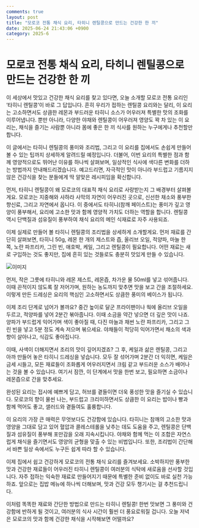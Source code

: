 ```yaml
---
comments: true
layout: post
title: "모로코 전통 채식 요리, 타히니 렌틸콩으로 만드는 건강한 한 끼"
date: 2025-06-24 21:43:06 +0900
category: 2025-6
---
```


# 모로코 전통 채식 요리, 타히니 렌틸콩으로 만드는 건강한 한 끼

이 세상에서 맛있고 건강한 채식 요리를 찾고 있다면, 오늘 소개할 모로코 전통 요리인 ‘타히니 렌틸콩’이 바로 그 답입니다. 흔히 우리가 접하는 렌틸콩 요리와는 달리, 이 요리는 고소하면서도 상큼한 레몬과 부드러운 타히니 소스가 어우러져 특별한 맛의 조화를 이루어냅니다. 뿐만 아니라, 다양한 야채와 렌틸콩이 어우러져 영양도 꽉 차 있는 이 요리는, 채식을 즐기는 사람뿐 아니라 몸에 좋은 한 끼 식사를 원하는 누구에게나 추천할만합니다.

이 글에서는 타히니 렌틸콩의 풍미와 조리법, 그리고 이 요리를 집에서도 손쉽게 만들어볼 수 있는 팁까지 상세하게 알려드릴 예정입니다. 더불어, 이번 요리의 특별한 점과 함께 영양적으로도 뛰어난 이유를 하나씩 살펴보며, 일상적인 식사에 색다른 변화를 더하는 방법까지 안내해드리겠습니다. 예고드리면, 자극적인 맛이 아니라 부드럽고 기름지지 않은 건강식을 찾는 분들에게 딱 알맞은 레시피임을 확신합니다.

먼저, 타히니 렌틸콩이 왜 모로코의 대표적 채식 요리로 사랑받는지 그 배경부터 살펴볼게요. 모로코는 지중해와 사하라 사막의 자연이 어우러진 곳으로, 신선한 채소와 풍부한 향신료, 그리고 자연에서 옵니다. 이 중에서도 타히니(참깨 페이스트)는 풍미가 깊고 영양이 풍부해서, 요리에 고소한 맛과 함께 영양적 가치도 더하는 역할을 합니다. 렌틸콩 역시 단백질과 섬유질이 풍부하여 채식 요리의 메인 식재료로 자주 사용되죠.

이제 실제로 만들어 볼 타히니 렌틸콩의 조리법을 상세하게 소개할게요. 먼저 재료를 간단히 살펴보면, 타히니 50g, 레몬 한 개의 제스트와 즙, 올리브 오일, 적양파, 마늘 한 쪽, 노란 파프리카, 그린 빈, 애호박, 케일, 그리고 렌틸콩이 필요합니다. 어떤 재료는 새로 구입하는 것도 좋지만, 집에 흔히 있는 것들로도 충분히 맛있게 만들 수 있습니다.

![이미지](https://www.themealdb.com/images/media/meals/vpxyqt1511464175.jpg)

먼저, 작은 그릇에 타히니와 레몬 제스트, 레몬즙, 차가운 물 50ml를 넣고 섞어줍니다. 이때 끈적이지 않도록 잘 저어가며, 원하는 농도까지 맞추면 맛을 보고 간을 조절하세요. 이렇게 만든 드레싱은 요리의 핵심인 고소하면서도 상큼한 풍미의 베이스가 됩니다.

이제 조리 단계로 넘어가 볼까요? 중간 높이로 달군 프라이팬이나 웍에 올리브 오일을 두르고, 적양파를 넣어 2분간 볶아줍니다. 이때 소금을 약간 넣으면 더 깊은 맛이 나죠. 양파가 부드럽게 익어가며 색이 좋아질 때, 다진 마늘과 채썬 노란 파프리카, 그리고 그린 빈을 넣고 5분 정도 계속 저으며 볶으세요. 야채들이 적당히 익어가면서 채소의 색과 향이 살아나고, 식감도 좋아집니다.

이때, 사색이 더해지면서 조리의 맛이 깊어지겠죠? 그 후, 케일과 삶은 렌틸콩, 그리고 아까 만들어 놓은 타히니 드레싱을 넣습니다. 모두 잘 섞어가며 2분간 더 익히면, 케일은 금세 시들고, 모든 재료들이 조화롭게 어우러지면서 크림 같고 부드러운 소스가 배어나는 것을 볼 수 있습니다. 여기서 잠깐, 이 단계에서 맛을 한번 보고, 필요하면 소금이나 레몬즙으로 간을 맞추세요.

완성된 요리는 접시에 예쁘게 담고, 허브를 곁들이면 더욱 풍성한 맛을 즐기실 수 있습니다. 모로코의 향이 물씬 나는, 부드럽고 크리미하면서도 상큼한 이 요리는 밥이나 빵과 함께 먹어도 좋고, 샐러드와 곁들여도 훌륭합니다.

이 요리의 가장 큰 매력은 무엇보다도 건강함에 있습니다. 타히니는 참깨의 고소한 맛과 영양을 그대로 담고 있어 혈압과 콜레스테롤을 낮추는 데도 도움을 주고, 렌틸콩은 단백질과 섬유질이 풍부해 포만감을 오래 지속시킵니다. 야채와 함께 먹는 이 조합은 자연스럽게 채식을 즐기면서도 영양의 균형을 맞출 수 있는 비법입니다. 또한, 조리법이 간단해서 바쁜 일상 속에서도 누구든 쉽게 따라 할 수 있습니다.

이제 집에서 쉽고 건강하게 모로코의 전통 채식 요리를 즐겨보세요. 소박하지만 풍부한 맛과 건강한 재료들이 어우러진 타히니 렌틸콩이 여러분의 식탁에 새로움을 선사할 것입니다. 자주 접하는 익숙한 재료로 만들어지기 때문에 특별한 준비 없이도 바로 실천 가능하죠. 앞으로는 집밥 메뉴에 하나씩 더해보며, 맛과 건강 모두 챙기시는 걸 추천드립니다.

이처럼 똑똑한 재료와 간단한 방법으로 만드는 타히니 렌틸콩! 한번 맛보면 그 풍미와 건강함에 반하게 될 것이고, 여러분의 식사 시간이 훨씬 더 풍요로워질 겁니다. 오늘 저녁은 모로코의 맛과 함께 건강한 채식을 시작해보면 어떨까요?